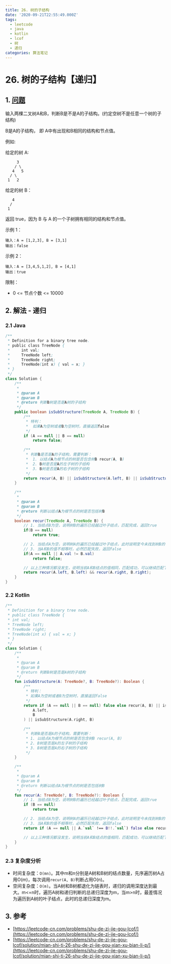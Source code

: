 ```yaml
---
title: 26. 树的子结构
date: '2020-09-21T22:55:49.000Z'
tags:
  - leetcode
  - java
  - kotlin
  - lcof
  - 树
  - 递归
categories: 算法笔记
---
```


# 26. 树的子结构【递归】

## 1. [问题](https://leetcode-cn.com/problems/shu-de-zi-jie-gou-lcof/)

输入两棵二叉树A和B，判断B是不是A的子结构。\(约定空树不是任意一个树的子结构\)

B是A的子结构， 即 A中有出现和B相同的结构和节点值。

例如:

给定的树 A:

```text
     3
    / \
   4   5
  / \
 1   2
```

给定的树 B：

```text
   4 
  /
 1
```

返回 true，因为 B 与 A 的一个子树拥有相同的结构和节点值。

示例 1：

```text
输入：A = [1,2,3], B = [3,1]
输出：false
```

示例 2：

```text
输入：A = [3,4,5,1,2], B = [4,1]
输出：true
```

限制：

* 0 &lt;= 节点个数 &lt;= 10000

## 2. 解法 - 递归

### 2.1 Java

```java
/**
 * Definition for a binary tree node.
 * public class TreeNode {
 *     int val;
 *     TreeNode left;
 *     TreeNode right;
 *     TreeNode(int x) { val = x; }
 * }
 */
class Solution {
    /**
     * 
     * @param A
     * @param B
     * @return 判断B树是否是A树的子结构
     */
    public boolean isSubStructure(TreeNode A, TreeNode B) {
        /**
         * 特判：
         *  如果A为空树或者B为空树时，直接返回false
         */
        if (A == null || B == null)
            return false;

        /**
         * 判断B是否是A的子结构，需要判断：
         *  1. 以结点A为根节点的树是否包含树B recur(A, B)
         *  2. B树是否是A的左子树的子结构
         *  3. B树是否是A的右子树的子结构
         */
        return recur(A, B) || isSubStructure(A.left, B) || isSubStructure(A.right, B);
    }

    /**
     * 
     * @param A
     * @param B
     * @return 判断以结点A为根节点的树是否包括树B
     */
    boolean recur(TreeNode A, TreeNode B) {
        // 1. 当结点B为空，说明树B的遍历已经越过叶子结点，匹配完成，返回true
        if(B == null) 
            return true;

        // 2. 当结点A为空，说明树A的遍历已经越过叶子结点，此时说明至今未找到树B的子结构，匹配失败，返回false
        // 3. 当A和B的值不相等时，必然匹配失败，返回false
        if(A == null || A.val != B.val) 
            return false;

        // 以上三种情况都没发生，说明当前A和B结点的值相同，匹配成功，可以继续匹配下一个，接着遍历左右子树即可
        return recur(A.left, B.left) && recur(A.right, B.right);
    }
}
```

### 2.2 Kotlin

```kotlin
/**
 * Definition for a binary tree node.
 * public class TreeNode {
 * int val;
 * TreeNode left;
 * TreeNode right;
 * TreeNode(int x) { val = x; }
 * }
 */
class Solution {
    /**
     *
     * @param A
     * @param B
     * @return 判断B树是否是A树的子结构
     */
    fun isSubStructure(A: TreeNode?, B: TreeNode?): Boolean {
        /**
         * 特判：
         * 如果A为空树或者B为空树时，直接返回false
         */
        return if (A == null || B == null) false else recur(A, B) || isSubStructure(
            A.left,
            B
        ) || isSubStructure(A.right, B)

        /**
         * 判断B是否是A的子结构，需要判断：
         * 1. 以结点A为根节点的树是否包含树B recur(A, B)
         * 2. B树是否是A的左子树的子结构
         * 3. B树是否是A的右子树的子结构
         */
    }

    /**
     *
     * @param A
     * @param B
     * @return 判断以结点A为根节点的树是否包括树B
     */
    fun recur(A: TreeNode?, B: TreeNode?): Boolean {
        // 1. 当结点B为空，说明树B的遍历已经越过叶子结点，匹配完成，返回true
        if (B == null)
            return true

        // 2. 当结点A为空，说明树A的遍历已经越过叶子结点，此时说明至今未找到树B的子结构，匹配失败，返回false
        // 3. 当A和B的值不相等时，必然匹配失败，返回false
        return if (A == null || A.`val` !== B!!.`val`) false else recur(A.left, B.left) && recur(A.right, B.right)

        // 以上三种情况都没发生，说明当前A和B结点的值相同，匹配成功，可以继续匹配下一个，接着遍历左右子树即可
    }
}
```

### 2.3 复杂度分析

* 时间复杂度：`O(mn)`。其中m和n分别是A树和B树的结点数量，先序遍历树A占用O\(m\)，每次调用`recur(A, B)`判断占用O\(n\)。
* 空间复杂度：`O(m)`。当A树和B树都退化为链表时，递归的调用深度达到最大。m&lt;=n时，遍历A树和递归判断的总递归深度为m，当m&gt;n时，最差情况为遍历到A树的叶子结点，此时的总递归深度为m。

## 3. 参考

* [https://leetcode-cn.com/problems/shu-de-zi-jie-gou-lcof/](https://leetcode-cn.com/problems/shu-de-zi-jie-gou-lcof/)
* [https://leetcode-cn.com/problems/shu-de-zi-jie-gou-lcof/solution/mian-shi-ti-26-shu-de-zi-jie-gou-xian-xu-bian-li-p/](https://leetcode-cn.com/problems/shu-de-zi-jie-gou-lcof/solution/mian-shi-ti-26-shu-de-zi-jie-gou-xian-xu-bian-li-p/)

